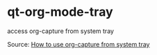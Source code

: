 qt-org-mode-tray
===============================================

access org-capture from system tray

Source: [How to use org-capture from system tray](https://blog.sleeplessbeastie.eu/2016/04/21/how-to-use-org-capture-from-system-tray/)
